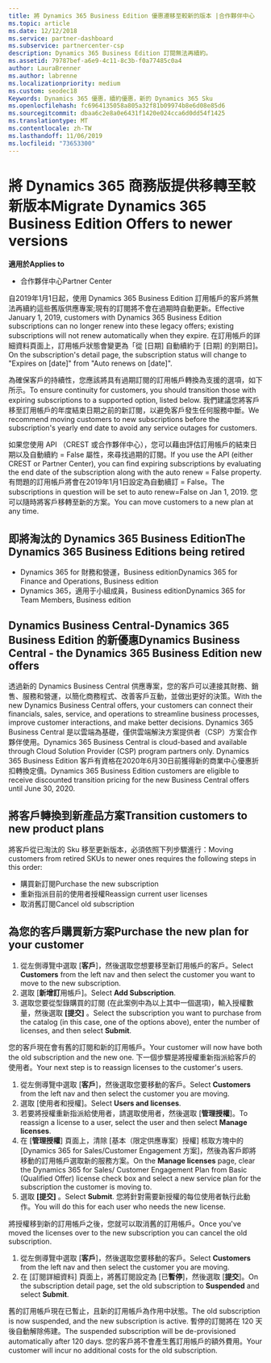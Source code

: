 ```yaml
---
title: 將 Dynamics 365 Business Edition 優惠遷移至較新的版本 |合作夥伴中心
ms.topic: article
ms.date: 12/12/2018
ms.service: partner-dashboard
ms.subservice: partnercenter-csp
description: Dynamics 365 Business Edition 訂閱無法再續約。
ms.assetid: 79787bef-a6e9-4c11-8c3b-f0a77485c0a4
author: LauraBrenner
ms.author: labrenne
ms.localizationpriority: medium
ms.custom: seodec18
Keywords: Dynamics 365 優惠，續約優惠，新的 Dynamics 365 Sku
ms.openlocfilehash: fc6964135058a805a32f81b09974b8e6d08e85d6
ms.sourcegitcommit: dbaa6c2e8a0e6431f1420e024cca6d0dd54f1425
ms.translationtype: MT
ms.contentlocale: zh-TW
ms.lasthandoff: 11/06/2019
ms.locfileid: "73653300"
---
```

# <a name="migrate-dynamics-365-business-edition-offers-to-newer-versions"></a><span data-ttu-id="6826a-104">將 Dynamics 365 商務版提供移轉至較新版本</span><span class="sxs-lookup"><span data-stu-id="6826a-104">Migrate Dynamics 365 Business Edition Offers to newer versions</span></span> 

<span data-ttu-id="6826a-105">**適用於**</span><span class="sxs-lookup"><span data-stu-id="6826a-105">**Applies to**</span></span>

- <span data-ttu-id="6826a-106">合作夥伴中心</span><span class="sxs-lookup"><span data-stu-id="6826a-106">Partner Center</span></span>

<span data-ttu-id="6826a-107">自2019年1月1日起，使用 Dynamics 365 Business Edition 訂用帳戶的客戶將無法再續約這些舊版供應專案;現有的訂閱將不會在過期時自動更新。</span><span class="sxs-lookup"><span data-stu-id="6826a-107">Effective January 1, 2019, customers with Dynamics 365 Business Edition subscriptions can no longer renew into these legacy offers; existing subscriptions will not renew automatically when they expire.</span></span> <span data-ttu-id="6826a-108">在訂用帳戶的詳細資料頁面上，訂用帳戶狀態會變更為「從 [日期] 自動續約于 [日期] 的到期日]。</span><span class="sxs-lookup"><span data-stu-id="6826a-108">On the subscription's detail page, the subscription status will change to "Expires on [date]" from "Auto renews on [date]".</span></span>

<span data-ttu-id="6826a-109">為確保客戶的持續性，您應該將具有過期訂閱的訂用帳戶轉換為支援的選項，如下所示。</span><span class="sxs-lookup"><span data-stu-id="6826a-109">To ensure continuity for customers, you should transition those with expiring subscriptions to a supported option, listed below.</span></span> <span data-ttu-id="6826a-110">我們建議您將客戶移至訂用帳戶的年度結束日期之前的新訂閱，以避免客戶發生任何服務中斷。</span><span class="sxs-lookup"><span data-stu-id="6826a-110">We recommend moving customers to new subscriptions before the subscription's yearly end date to avoid any service outages for customers.</span></span>

<span data-ttu-id="6826a-111">如果您使用 API （CREST 或合作夥伴中心），您可以藉由評估訂用帳戶的結束日期以及自動續約 = False 屬性，來尋找過期的訂閱。</span><span class="sxs-lookup"><span data-stu-id="6826a-111">If you use the API (either CREST or Partner Center), you can find expiring subscriptions by evaluating the end date of the subscription along with the auto renew = False property.</span></span> <span data-ttu-id="6826a-112">有問題的訂用帳戶將會在2019年1月1日設定為自動續訂 = False。</span><span class="sxs-lookup"><span data-stu-id="6826a-112">The subscriptions in question will be set to auto renew=False on Jan 1, 2019.</span></span> <span data-ttu-id="6826a-113">您可以隨時將客戶移轉至新的方案。</span><span class="sxs-lookup"><span data-stu-id="6826a-113">You can move customers to a new plan at any time.</span></span> 

## <a name="the-dynamics-365-business-editions-being-retired"></a><span data-ttu-id="6826a-114">即將淘汰的 Dynamics 365 Business Edition</span><span class="sxs-lookup"><span data-stu-id="6826a-114">The Dynamics 365 Business Editions being retired</span></span>

- <span data-ttu-id="6826a-115">Dynamics 365 for 財務和營運，Business edition</span><span class="sxs-lookup"><span data-stu-id="6826a-115">Dynamics 365 for Finance and Operations, Business edition</span></span>
- <span data-ttu-id="6826a-116">Dynamics 365，適用于小組成員，Business edition</span><span class="sxs-lookup"><span data-stu-id="6826a-116">Dynamics 365 for Team Members, Business edition</span></span>

## <a name="dynamics-business-central---the-dynamics-365-business-edition-new-offers"></a><span data-ttu-id="6826a-117">Dynamics Business Central-Dynamics 365 Business Edition 的新優惠</span><span class="sxs-lookup"><span data-stu-id="6826a-117">Dynamics Business Central - the Dynamics 365 Business Edition new offers</span></span>

<span data-ttu-id="6826a-118">透過新的 Dynamics Business Central 供應專案，您的客戶可以連接其財務、銷售、服務和營運，以簡化商務程式、改善客戶互動，並做出更好的決策。</span><span class="sxs-lookup"><span data-stu-id="6826a-118">With the new Dynamics Business Central offers, your customers can connect their financials, sales, service, and operations to streamline business processes, improve customer interactions, and make better decisions.</span></span> <span data-ttu-id="6826a-119">Dynamics 365 Business Central 是以雲端為基礎，僅供雲端解決方案提供者（CSP）方案合作夥伴使用。</span><span class="sxs-lookup"><span data-stu-id="6826a-119">Dynamics 365 Business Central is cloud-based and available through Cloud Solution Provider (CSP) program partners only.</span></span>
<span data-ttu-id="6826a-120">Dynamics 365 Business Edition 客戶有資格在2020年6月30日前獲得新的商業中心優惠折扣轉換定價。</span><span class="sxs-lookup"><span data-stu-id="6826a-120">Dynamics 365 Business Edition customers are eligible to receive discounted transition pricing for the new Business Central offers until June 30, 2020.</span></span>

## <a name="transition-customers-to-new-product-plans"></a><span data-ttu-id="6826a-121">將客戶轉換到新產品方案</span><span class="sxs-lookup"><span data-stu-id="6826a-121">Transition customers to new product plans</span></span>

 <span data-ttu-id="6826a-122">將客戶從已淘汰的 Sku 移至更新版本，必須依照下列步驟進行：</span><span class="sxs-lookup"><span data-stu-id="6826a-122">Moving customers from retired SKUs to newer ones requires the following steps in this order:</span></span>

- <span data-ttu-id="6826a-123">購買新訂閱</span><span class="sxs-lookup"><span data-stu-id="6826a-123">Purchase the new subscription</span></span>
- <span data-ttu-id="6826a-124">重新指派目前的使用者授權</span><span class="sxs-lookup"><span data-stu-id="6826a-124">Reassign current user licenses</span></span>
- <span data-ttu-id="6826a-125">取消舊訂閱</span><span class="sxs-lookup"><span data-stu-id="6826a-125">Cancel old subscription</span></span>

## <a name="purchase-the-new-plan-for-your-customer"></a><span data-ttu-id="6826a-126">為您的客戶購買新方案</span><span class="sxs-lookup"><span data-stu-id="6826a-126">Purchase the new plan for your customer</span></span>

1. <span data-ttu-id="6826a-127">從左側導覽中選取 [**客戶**]，然後選取您想要移至新訂用帳戶的客戶。</span><span class="sxs-lookup"><span data-stu-id="6826a-127">Select **Customers** from the left nav and then select the customer you want to move to the new subscription.</span></span>
2. <span data-ttu-id="6826a-128">選取 [**新增訂**用帳戶]。</span><span class="sxs-lookup"><span data-stu-id="6826a-128">Select **Add Subscription**.</span></span>
3. <span data-ttu-id="6826a-129">選取您要從型錄購買的訂閱 (在此案例中為以上其中一個選項)，輸入授權數量，然後選取 **\[提交\]** 。</span><span class="sxs-lookup"><span data-stu-id="6826a-129">Select the subscription you want to purchase from the catalog (in this case, one of the options above), enter the number of licenses, and then select **Submit**.</span></span> 

<span data-ttu-id="6826a-130">您的客戶現在會有舊的訂閱和新的訂用帳戶。</span><span class="sxs-lookup"><span data-stu-id="6826a-130">Your customer will now have both the old subscription and the new one.</span></span> <span data-ttu-id="6826a-131">下一個步驟是將授權重新指派給客戶的使用者。</span><span class="sxs-lookup"><span data-stu-id="6826a-131">Your next step is to reassign licenses to the customer's users.</span></span>

1. <span data-ttu-id="6826a-132">從左側導覽中選取 [**客戶**]，然後選取您要移動的客戶。</span><span class="sxs-lookup"><span data-stu-id="6826a-132">Select **Customers** from the left nav and then select the customer you are moving.</span></span>
2. <span data-ttu-id="6826a-133">選取 \[使用者和授權\]。</span><span class="sxs-lookup"><span data-stu-id="6826a-133">Select **Users and licenses**.</span></span>
3. <span data-ttu-id="6826a-134">若要將授權重新指派給使用者，請選取使用者，然後選取 [**管理授權**]。</span><span class="sxs-lookup"><span data-stu-id="6826a-134">To reassign a license to a user, select the user and then select **Manage licenses**.</span></span> 
4. <span data-ttu-id="6826a-135">在 [**管理授權**] 頁面上，清除 [基本（限定供應專案）授權] 核取方塊中的 [Dynamics 365 for Sales/Customer Engagement 方案]，然後為客戶即將移動的訂用帳戶選取新的服務方案。</span><span class="sxs-lookup"><span data-stu-id="6826a-135">On the **Manage licenses** page, clear the Dynamics 365 for Sales/ Customer Engagement Plan from Basic (Qualified Offer) license check box and select a new service plan for the subscription the customer is moving to.</span></span> 
5. <span data-ttu-id="6826a-136">選取 **\[提交\]** 。</span><span class="sxs-lookup"><span data-stu-id="6826a-136">Select **Submit**.</span></span> <span data-ttu-id="6826a-137">您將針對需要新授權的每位使用者執行此動作。</span><span class="sxs-lookup"><span data-stu-id="6826a-137">You will do this for each user who needs the new license.</span></span> 

<span data-ttu-id="6826a-138">將授權移到新的訂用帳戶之後，您就可以取消舊的訂用帳戶。</span><span class="sxs-lookup"><span data-stu-id="6826a-138">Once you've moved the licenses over to the new subscription you can cancel the old subscription.</span></span> 

1. <span data-ttu-id="6826a-139">從左側導覽中選取 [**客戶**]，然後選取您要移動的客戶。</span><span class="sxs-lookup"><span data-stu-id="6826a-139">Select **Customers** from the left nav and then select the customer you are moving.</span></span>
2. <span data-ttu-id="6826a-140">在 [訂閱詳細資料] 頁面上，將舊訂閱設定為 [已**暫停**]，然後選取 [**提交**]。</span><span class="sxs-lookup"><span data-stu-id="6826a-140">On the subscription detail page, set the old subscription to **Suspended** and select **Submit**.</span></span>

<span data-ttu-id="6826a-141">舊的訂用帳戶現在已暫止，且新的訂用帳戶為作用中狀態。</span><span class="sxs-lookup"><span data-stu-id="6826a-141">The old subscription is now suspended, and the new subscription is active.</span></span> <span data-ttu-id="6826a-142">暫停的訂閱將在 120 天後自動解除佈建。</span><span class="sxs-lookup"><span data-stu-id="6826a-142">The suspended subscription will be de-provisioned automatically after 120 days.</span></span> <span data-ttu-id="6826a-143">您的客戶將不會產生舊訂用帳戶的額外費用。</span><span class="sxs-lookup"><span data-stu-id="6826a-143">Your customer will incur no additional costs for the old subscription.</span></span>